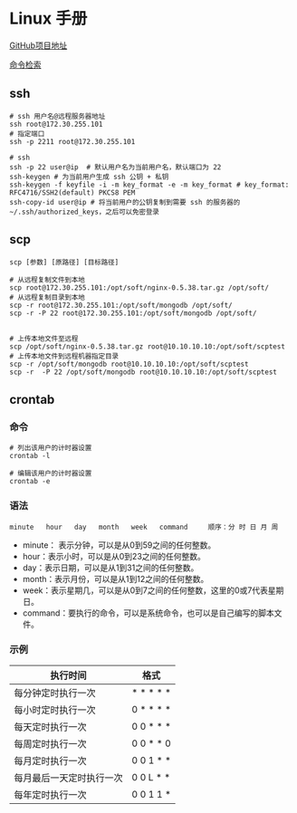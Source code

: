 # Linux 手册

[GitHub项目地址](https://github.com/jaywcjlove/linux-command.git)

[命令检索](jaywcjlove.github.io/linux-command)


## ssh

```shell
# ssh 用户名@远程服务器地址
ssh root@172.30.255.101
# 指定端口
ssh -p 2211 root@172.30.255.101

# ssh
ssh -p 22 user@ip  # 默认用户名为当前用户名，默认端口为 22
ssh-keygen # 为当前用户生成 ssh 公钥 + 私钥
ssh-keygen -f keyfile -i -m key_format -e -m key_format # key_format: RFC4716/SSH2(default) PKCS8 PEM
ssh-copy-id user@ip # 将当前用户的公钥复制到需要 ssh 的服务器的 ~/.ssh/authorized_keys，之后可以免密登录
```

## scp

```shell
scp [参数] [原路径] [目标路径]

# 从远程复制文件到本地
scp root@172.30.255.101:/opt/soft/nginx-0.5.38.tar.gz /opt/soft/
# 从远程复制目录到本地
scp -r root@172.30.255.101:/opt/soft/mongodb /opt/soft/
scp -r -P 22 root@172.30.255.101:/opt/soft/mongodb /opt/soft/


# 上传本地文件至远程
scp /opt/soft/nginx-0.5.38.tar.gz root@10.10.10.10:/opt/soft/scptest
# 上传本地文件到远程机器指定目录
scp -r /opt/soft/mongodb root@10.10.10.10:/opt/soft/scptest
scp -r  -P 22 /opt/soft/mongodb root@10.10.10.10:/opt/soft/scptest
```


## crontab

### 命令
```shell
# 列出该用户的计时器设置
crontab -l

# 编辑该用户的计时器设置
crontab -e
```

### 语法

```
minute   hour   day   month   week   command     顺序：分 时 日 月 周
```

- minute： 表示分钟，可以是从0到59之间的任何整数。
- hour：表示小时，可以是从0到23之间的任何整数。
- day：表示日期，可以是从1到31之间的任何整数。
- month：表示月份，可以是从1到12之间的任何整数。
- week：表示星期几，可以是从0到7之间的任何整数，这里的0或7代表星期日。
- command：要执行的命令，可以是系统命令，也可以是自己编写的脚本文件。

### 示例

|执行时间|格式|
|---|---|
|每分钟定时执行一次	|* * * * *|
|每小时定时执行一次	|0 * * * *|
|每天定时执行一次	|0 0 * * *|
|每周定时执行一次	|0 0 * * 0|
|每月定时执行一次	|0 0 1 * *|
|每月最后一天定时执行一次	|0 0 L * *|
|每年定时执行一次	|0 0 1 1 *|
